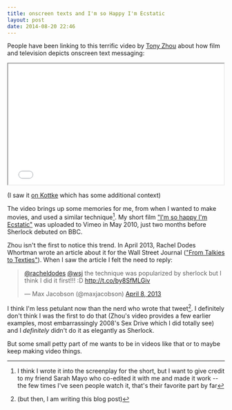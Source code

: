 ```yaml
---
title: onscreen texts and I'm so Happy I'm Ecstatic
layout: post
date: 2014-08-20 22:46
---
```


People have been linking to this terrific video by [Tony Zhou](http://vimeo.com/tonyzhou) about how film and television depicts onscreen text messaging:

<iframe src="//player.vimeo.com/video/103554797" width="500" height="281" webkitallowfullscreen mozallowfullscreen allowfullscreen></iframe>

(I saw it [on Kottke](http://kottke.org/14/08/texting-in-movies) which has some additional context)

The video brings up some memories for me, from when I wanted to make movies, and used a similar technique[^ecstatic]. My short film ["I'm so happy I'm Ecstatic"](http://vimeo.com/11394296) was uploaded to Vimeo in May 2010, just two months before Sherlock debuted on BBC.

[^ecstatic]: I think I wrote it into the screenplay for the short, but I want to give credit to my friend Sarah Mayo who co-edited it with me and made it work -- the few times I've seen people watch it, that's their favorite part by far

Zhou isn't the first to notice this trend. In April 2013, Rachel Dodes Whortman wrote an article about it for the Wall Street Journal (["From Talkies to Texties"](http://online.wsj.com/news/articles/SB10001424127887323296504578398431179979920)). When I saw the article I felt the need to reply:

<blockquote class="twitter-tweet" lang="en"><p><a href="https://twitter.com/racheldodes">@racheldodes</a> <a href="https://twitter.com/WSJ">@wsj</a> the technique was popularized by sherlock but I think I did it first!!! :D <a href="http://t.co/by8SfMLGiv">http://t.co/by8SfMLGiv</a></p>&mdash; Max Jacobson (@maxjacobson) <a href="https://twitter.com/maxjacobson/statuses/321142815755206656">April 8, 2013</a></blockquote>
<script async src="//platform.twitter.com/widgets.js" charset="utf-8"></script>

I think I'm less petulant now than the nerd who wrote that tweet[^but]. I definitely don't think I was the first to do that (Zhou's video provides a few earlier examples, most embarrassingly 2008's Sex Drive which I did totally see) and I *definitely* didn't do it as elegantly as Sherlock.

[^but]: (but then, I am writing this blog post)

But some small petty part of me wants to be in videos like that or to maybe keep making video things.

